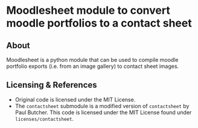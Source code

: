 # Moodlesheet module to convert moodle portfolios to a contact sheet

## About

Moodlesheet is a python module that can be used to compile moodle portfolio
exports (i.e. from an image gallery) to contact sheet images.

## Licensing & References

- Original code is licensed under the MIT License.
- The `contactsheet` submodule is a modified version of `contactsheet` by Paul Butcher. This code is licensed under the MIT License found under `licenses/contactsheet`.